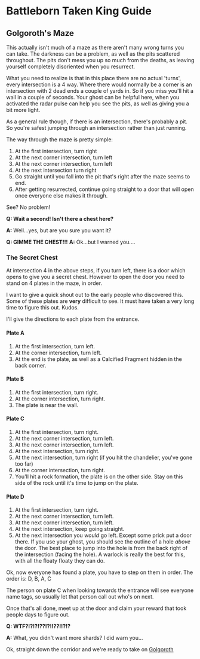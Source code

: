 # Battleborn Taken King Guide
## Golgoroth's Maze

This actually isn't much of a maze as there aren't many wrong turns you can take.  The darkness can be a problem, as well as the pits scattered throughout.  The pits don't mess you up so much from the deaths, as leaving yourself completely disoriented when you resurrect.

What you need to realize is that in this place there are no actual 'turns', every intersection is a 4 way.  Where there would normally be a corner is an intersection with 2 dead ends a couple of yards in.  So if you miss you'll hit a wall in a couple of seconds. Your ghost can be helpful here, when you activated the radar pulse can help you see the pits, as well as giving you a bit more light.  

As a general rule though, if there is an intersection, there's probably a pit.  So you're safest jumping through an intersection rather than just running.

The way through the maze is pretty simple:
1. At the first intersection, turn right
2. At the next corner intersection, turn left
3. At the next corner intersection, turn left
4. At the next intersection turn right
5. Go straight until you fall into the pit that's right after the maze seems to end.
6. After getting resurrected, continue going straight to a door that will open once everyone else makes it through.

See? No problem!

**Q: Wait a second! Isn't there a chest here?**

**A:** Well...yes, but are you sure you want it?

**Q: GIMME THE CHEST!!!**
**A:** Ok...but I warned you....

### The Secret Chest
At intersection 4 in the above steps, if you turn left, there is a door which opens to give you a secret chest.  However to open the door you need to stand on 4 plates in the maze, in order.

I want to give a quick shout out to the early people who discovered this.  Some of these plates are **very** difficult to see.  It must have taken a very long time to figure this out.  Kudos.

I'll give the directions to each plate from the entrance.
#### Plate A
1. At the first intersection, turn left.
2. At the corner intersection, turn left.
3. At the end is the plate, as well as a Calcified Fragment hidden in the back corner.

#### Plate B
1. At the first intersection, turn right.
2. At the corner intersection, turn right.
3. The plate is near the wall.

#### Plate C
1. At the first intersection, turn right.
2. At the next corner intersection, turn left.
3. At the next corner intersection, turn left.
4. At the next intersection, turn right.
5. At the next intersection, turn right (if you hit the chandelier, you've gone too far)
6. At the corner intersection, turn right.
7. You'll hit a rock formation, the plate is on the other side.  Stay on this side of the rock until it's time to jump on the plate.

#### Plate D
1. At the first intersection, turn right.
2. At the next corner intersection, turn left.
3. At the next corner intersection, turn left.
4. At the next intersection, keep going straight.
5. At the next intersection you *would* go left.  Except some prick put a door there.  If you use your ghost, you should see the outline of a hole *above* the door.  The best place to jump into the hole is from the back right of the intersection (facing the hole).  A warlock is really the best for this, with all the floaty floaty they can do.

Ok, now everyone has found a plate, you have to step on them in order.  The order is:
D, B, A, C

The person on plate C when looking towards the entrance will see everyone name tags, so usually let that person call out who's on next.

Once that's all done, meet up at the door and claim your reward that took people days to figure out.

**Q: WTF?!?!?!??!?!!??!!?!?**

**A:** What, you didn't want more shards?  I did warn you...

Ok, straight down the corridor and we're ready to take on [Golgoroth](./golgoroth.html)
